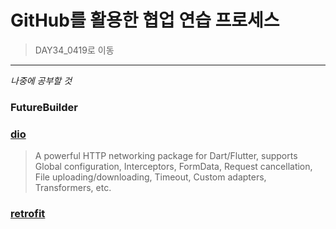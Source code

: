 # GitHub를 활용한 협업 연습 프로세스
> DAY34_0419로 이동


------------
_나중에 공부할 것_

### FutureBuilder

### [dio](https://pub.dev/packages/dio)
> A powerful HTTP networking package for Dart/Flutter, supports Global configuration, Interceptors, FormData, Request cancellation, File uploading/downloading, Timeout, Custom adapters, Transformers, etc.

### [retrofit](https://pub.dev/packages/retrofit)
